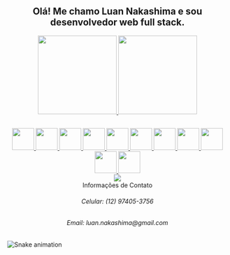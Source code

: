 <div align="center">
  <h2>Olá! Me chamo Luan Nakashima e sou desenvolvedor web full stack.</h2>
</div>

<div align="center">
  <a href="https://github.com/LuanNakashima">
  <img height="180em" src="https://github-readme-stats.vercel.app/api?username=LuanNakashima&show_icons=true&theme=github_dark&include_all_commits=true&count_private=true"/>
  <img height="180em" src="https://github-readme-stats.vercel.app/api/top-langs/?username=LuanNakashima&layout=compact&langs_count=7&theme=github_dark"/>
</div>
  
##
  
<div align="center">
   <div>
     <img src="https://cdn.jsdelivr.net/gh/devicons/devicon/icons/html5/html5-original.svg" height=50px />
     <img src="https://cdn.jsdelivr.net/gh/devicons/devicon/icons/css3/css3-original.svg" height=50px />
     <img src="https://cdn.jsdelivr.net/gh/devicons/devicon/icons/javascript/javascript-original.svg" height=50px />
     <img src="https://cdn.jsdelivr.net/gh/devicons/devicon/icons/react/react-original.svg" height=50px />
     <img src="https://cdn.jsdelivr.net/gh/devicons/devicon/icons/redux/redux-original.svg" height=50px />
     <img src="https://cdn.jsdelivr.net/gh/devicons/devicon/icons/jest/jest-plain.svg" height=50px />
     <img src="https://cdn.jsdelivr.net/gh/devicons/devicon/icons/python/python-original.svg" height=50px />
     <img src="https://cdn.jsdelivr.net/gh/devicons/devicon/icons/docker/docker-plain.svg" height=50px />
     <img src="https://cdn.jsdelivr.net/gh/devicons/devicon/icons/mysql/mysql-original.svg" height=50px />
     <img src="https://cdn.jsdelivr.net/gh/devicons/devicon/icons/nodejs/nodejs-original.svg" height=50px />
     <img src="https://cdn.jsdelivr.net/gh/devicons/devicon/icons/typescript/typescript-original.svg" height=50px />
  </div>
  
  <div>
      <a href="https://www.linkedin.com/in/luan-nakashima-45875016a" target="_blank"><img src="https://img.shields.io/badge/-LinkedIn-%230077B5?style=for-the-badge&logo=linkedin&logoColor=white" target="_blank"></a>
  </div>
  
  <div>
    Informações de Contato
    <h6>Celular: (12) 97405-3756<h6 />
    <h6>Email: luan.nakashima@gmail.com<h6 />
  </div>
</div>
  
![Snake animation](https://github.com/LuanNakashima/LuanNakashima/blob/output/github-contribution-grid-snake.svg)
